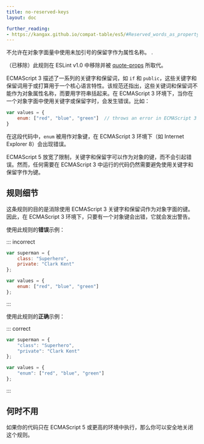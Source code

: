 ```yaml
---
title: no-reserved-keys
layout: doc

further_reading:
- https://kangax.github.io/compat-table/es5/#Reserved_words_as_property_names
---
```


不允许在对象字面量中使用未加引号的保留字作为属性名称。
.

（已移除）此规则在 ESLint v1.0 中移除并被 [quote-props](quote-props) 所取代。

ECMAScript 3 描述了一系列的关键字和保留词，如 `if` 和 `public`，这些关键字和保留词用于或打算用于一个核心语言特性。该规范还指出，这些关键词和保留词不能作为对象属性名称，而要用字符串括起来。在 ECMAScript 3 环境下，当你在一个对象字面中使用关键字或保留字时，会发生错误。比如：

```js
var values = {
    enum: ["red", "blue", "green"]  // throws an error in ECMAScript 3
}
```

在这段代码中，`enum` 被用作对象键，在 ECMAScript 3 环境下（如 Internet Explorer 8）会出现错误。

ECMAScript 5 放宽了限制，关键字和保留字可以作为对象的键，而不会引起错误。然而，任何需要在 ECMAScript 3 中运行的代码仍然需要避免使用关键字和保留字作为键。

## 规则细节

这条规则的目的是消除使用 ECMAScript 3 关键字和保留词作为对象字面的键。因此，在 ECMAScript 3 环境下，只要有一个对象键会出错，它就会发出警告。

使用此规则的**错误**示例：

::: incorrect

```js
var superman = {
    class: "Superhero",
    private: "Clark Kent"
};

var values = {
    enum: ["red", "blue", "green"]
};
```

:::

使用此规则的**正确**示例：

::: correct

```js
var superman = {
    "class": "Superhero",
    "private": "Clark Kent"
};

var values = {
    "enum": ["red", "blue", "green"]
};
```

:::

## 何时不用

如果你的代码只在 ECMAScript 5 或更高的环境中执行，那么你可以安全地关闭这个规则。
